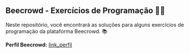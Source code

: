 ## Beecrowd - Exercícios de Programação 🐝🐝

Neste repositório, você encontrará as soluções para alguns exercícios de programação da plataforma Beecrowd. 📚

**Perfil Beecrowd:** [link_perfil](https://www.beecrowd.com.br/judge/pt/profile/667397)
